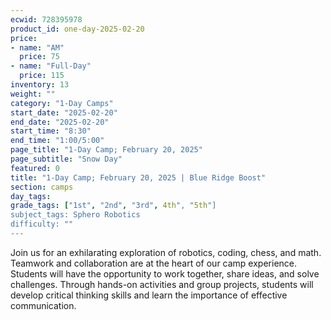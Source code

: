 ```yaml
---
ecwid: 728395978
product_id: one-day-2025-02-20
price:
- name: "AM"
  price: 75
- name: "Full-Day"
  price: 115
inventory: 13
weight: ""
category: "1-Day Camps"
start_date: "2025-02-20"
end_date: "2025-02-20"
start_time: "8:30"
end_time: "1:00/5:00"
page_title: "1-Day Camp; February 20, 2025"
page_subtitle: "Snow Day"
featured: 0
title: "1-Day Camp; February 20, 2025 | Blue Ridge Boost"
section: camps
day_tags: 
grade_tags: ["1st", "2nd", "3rd", 4th", "5th"]
subject_tags: Sphero Robotics
difficulty: ""
---
```

<p>Join us for an exhilarating exploration of robotics, coding, chess, and math. Teamwork and collaboration are at the heart of our camp experience. Students will have the opportunity to work together, share ideas, and solve challenges. Through hands-on activities and group projects, students will develop critical thinking skills and learn the importance of effective communication.</p>
